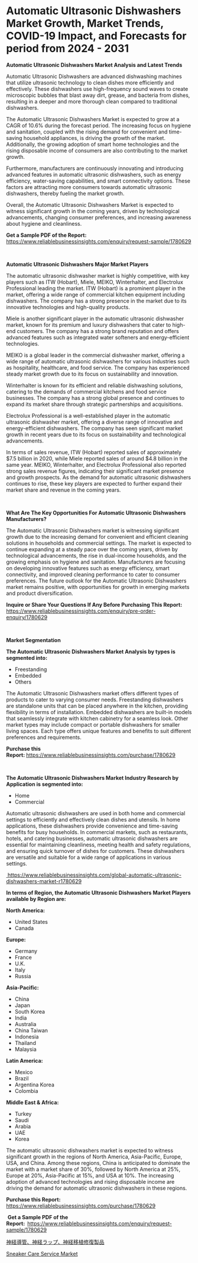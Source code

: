 <p><h1>Automatic Ultrasonic Dishwashers Market Growth, Market Trends, COVID-19 Impact, and Forecasts for period from 2024 - 2031</h1></p><p><strong>Automatic Ultrasonic Dishwashers Market Analysis and Latest Trends</strong></p>
<p><p>Automatic Ultrasonic Dishwashers are advanced dishwashing machines that utilize ultrasonic technology to clean dishes more efficiently and effectively. These dishwashers use high-frequency sound waves to create microscopic bubbles that blast away dirt, grease, and bacteria from dishes, resulting in a deeper and more thorough clean compared to traditional dishwashers.</p><p>The Automatic Ultrasonic Dishwashers Market is expected to grow at a CAGR of 10.6% during the forecast period. The increasing focus on hygiene and sanitation, coupled with the rising demand for convenient and time-saving household appliances, is driving the growth of the market. Additionally, the growing adoption of smart home technologies and the rising disposable income of consumers are also contributing to the market growth.</p><p>Furthermore, manufacturers are continuously innovating and introducing advanced features in automatic ultrasonic dishwashers, such as energy efficiency, water-saving capabilities, and smart connectivity options. These factors are attracting more consumers towards automatic ultrasonic dishwashers, thereby fueling the market growth.</p><p>Overall, the Automatic Ultrasonic Dishwashers Market is expected to witness significant growth in the coming years, driven by technological advancements, changing consumer preferences, and increasing awareness about hygiene and cleanliness.</p></p>
<p><strong>Get a Sample PDF of the Report:&nbsp;</strong> <a href="https://www.reliablebusinessinsights.com/enquiry/request-sample/1780629">https://www.reliablebusinessinsights.com/enquiry/request-sample/1780629</a></p>
<p>&nbsp;</p>
<p><strong>Automatic Ultrasonic Dishwashers Major Market Players</strong></p>
<p><p>The automatic ultrasonic dishwasher market is highly competitive, with key players such as ITW (Hobart), Miele, MEIKO, Winterhalter, and Electrolux Professional leading the market. ITW (Hobart) is a prominent player in the market, offering a wide range of commercial kitchen equipment including dishwashers. The company has a strong presence in the market due to its innovative technologies and high-quality products.</p><p>Miele is another significant player in the automatic ultrasonic dishwasher market, known for its premium and luxury dishwashers that cater to high-end customers. The company has a strong brand reputation and offers advanced features such as integrated water softeners and energy-efficient technologies.</p><p>MEIKO is a global leader in the commercial dishwasher market, offering a wide range of automatic ultrasonic dishwashers for various industries such as hospitality, healthcare, and food service. The company has experienced steady market growth due to its focus on sustainability and innovation.</p><p>Winterhalter is known for its efficient and reliable dishwashing solutions, catering to the demands of commercial kitchens and food service businesses. The company has a strong global presence and continues to expand its market share through strategic partnerships and acquisitions.</p><p>Electrolux Professional is a well-established player in the automatic ultrasonic dishwasher market, offering a diverse range of innovative and energy-efficient dishwashers. The company has seen significant market growth in recent years due to its focus on sustainability and technological advancements.</p><p>In terms of sales revenue, ITW (Hobart) reported sales of approximately $7.5 billion in 2020, while Miele reported sales of around $4.8 billion in the same year. MEIKO, Winterhalter, and Electrolux Professional also reported strong sales revenue figures, indicating their significant market presence and growth prospects. As the demand for automatic ultrasonic dishwashers continues to rise, these key players are expected to further expand their market share and revenue in the coming years.</p></p>
<p>&nbsp;</p>
<p><strong>What Are The Key Opportunities For Automatic Ultrasonic Dishwashers Manufacturers?</strong></p>
<p><p>The Automatic Ultrasonic Dishwashers market is witnessing significant growth due to the increasing demand for convenient and efficient cleaning solutions in households and commercial settings. The market is expected to continue expanding at a steady pace over the coming years, driven by technological advancements, the rise in dual-income households, and the growing emphasis on hygiene and sanitation. Manufacturers are focusing on developing innovative features such as energy efficiency, smart connectivity, and improved cleaning performance to cater to consumer preferences. The future outlook for the Automatic Ultrasonic Dishwashers market remains positive, with opportunities for growth in emerging markets and product diversification.</p></p>
<p><strong>Inquire or Share Your Questions If Any Before Purchasing This Report:</strong> <a href="https://www.reliablebusinessinsights.com/enquiry/pre-order-enquiry/1780629">https://www.reliablebusinessinsights.com/enquiry/pre-order-enquiry/1780629</a></p>
<p>&nbsp;</p>
<p><strong>Market Segmentation</strong></p>
<p><strong>The Automatic Ultrasonic Dishwashers Market Analysis by types is segmented into:</strong></p>
<p><ul><li>Freestanding</li><li>Embedded</li><li>Others</li></ul></p>
<p><p>The Automatic Ultrasonic Dishwashers market offers different types of products to cater to varying consumer needs. Freestanding dishwashers are standalone units that can be placed anywhere in the kitchen, providing flexibility in terms of installation. Embedded dishwashers are built-in models that seamlessly integrate with kitchen cabinetry for a seamless look. Other market types may include compact or portable dishwashers for smaller living spaces. Each type offers unique features and benefits to suit different preferences and requirements.</p></p>
<p><strong>Purchase this Report:&nbsp;</strong><a href="https://www.reliablebusinessinsights.com/purchase/1780629">https://www.reliablebusinessinsights.com/purchase/1780629</a></p>
<p>&nbsp;</p>
<p><strong>The Automatic Ultrasonic Dishwashers Market Industry Research by Application is segmented into:</strong></p>
<p><ul><li>Home</li><li>Commercial</li></ul></p>
<p><p>Automatic ultrasonic dishwashers are used in both home and commercial settings to efficiently and effectively clean dishes and utensils. In home applications, these dishwashers provide convenience and time-saving benefits for busy households. In commercial markets, such as restaurants, hotels, and catering businesses, automatic ultrasonic dishwashers are essential for maintaining cleanliness, meeting health and safety regulations, and ensuring quick turnover of dishes for customers. These dishwashers are versatile and suitable for a wide range of applications in various settings.</p></p>
<p><a href="https://www.reliablebusinessinsights.com/global-automatic-ultrasonic-dishwashers-market-r1780629">&nbsp;https://www.reliablebusinessinsights.com/global-automatic-ultrasonic-dishwashers-market-r1780629</a></p>
<p><strong>In terms of Region, the Automatic Ultrasonic Dishwashers Market Players available by Region are:</strong></p>
<p>
    <p> <strong> North America: </strong>
        <ul>
            <li>United States</li>
            <li>Canada</li>
        </ul>
        </p> 
    <p> <strong> Europe: </strong>
        <ul>
            <li>Germany</li>
            <li>France</li>
            <li>U.K.</li>
            <li>Italy</li>
            <li>Russia</li>
        </ul>
        </p> 
    <p> <strong> Asia-Pacific: </strong>
        <ul>
            <li>China</li>
            <li>Japan</li>
            <li>South Korea</li>
            <li>India</li>
            <li>Australia</li>
            <li>China Taiwan</li>
            <li>Indonesia</li>
            <li>Thailand</li>
            <li>Malaysia</li>
        </ul>
        </p> 
    <p> <strong> Latin America: </strong>
        <ul>
            <li>Mexico</li>
            <li>Brazil</li>
            <li>Argentina Korea</li>
            <li>Colombia</li>
        </ul>
        </p> 
    <p> <strong> Middle East & Africa: </strong>
        <ul>
            <li>Turkey</li>
            <li>Saudi</li>
            <li>Arabia</li>
            <li>UAE</li>
            <li>Korea</li>
        </ul>
    </p>
    </p>
<p><p>The automatic ultrasonic dishwashers market is expected to witness significant growth in the regions of North America, Asia-Pacific, Europe, USA, and China. Among these regions, China is anticipated to dominate the market with a market share of 30%, followed by North America at 25%, Europe at 20%, Asia-Pacific at 15%, and USA at 10%. The increasing adoption of advanced technologies and rising disposable income are driving the demand for automatic ultrasonic dishwashers in these regions.</p></p>
<p><strong>Purchase this Report: </strong><a href="https://www.reliablebusinessinsights.com/purchase/1780629">https://www.reliablebusinessinsights.com/purchase/1780629</a></p>
<p>&nbsp;<strong>Get a Sample PDF of the Report:&nbsp;&nbsp;</strong><a href="https://www.reliablebusinessinsights.com/enquiry/request-sample/1780629">https://www.reliablebusinessinsights.com/enquiry/request-sample/1780629</a></p>
<p><strong></strong></p>
<p><p><a href="https://github.com/ycmtqqhvk3273/Market-Research-Report-List-3/blob/main/1944346127289.md">神経導管、神経ラップ、神経移植修復製品</a></p><p><a href="https://issuu.com/reportprime-2/docs/sneaker-care-service-market-size-2030.pptx">Sneaker Care Service Market</a></p></p>